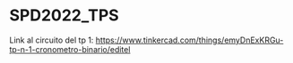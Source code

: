 # SPD2022_TPS

Link al circuito del tp 1: https://www.tinkercad.com/things/emyDnExKRGu-tp-n-1-cronometro-binario/editel
